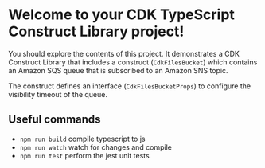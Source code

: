 # Welcome to your CDK TypeScript Construct Library project!

You should explore the contents of this project. It demonstrates a CDK Construct Library that includes a construct (`CdkFilesBucket`)
which contains an Amazon SQS queue that is subscribed to an Amazon SNS topic.

The construct defines an interface (`CdkFilesBucketProps`) to configure the visibility timeout of the queue.

## Useful commands

 * `npm run build`   compile typescript to js
 * `npm run watch`   watch for changes and compile
 * `npm run test`    perform the jest unit tests